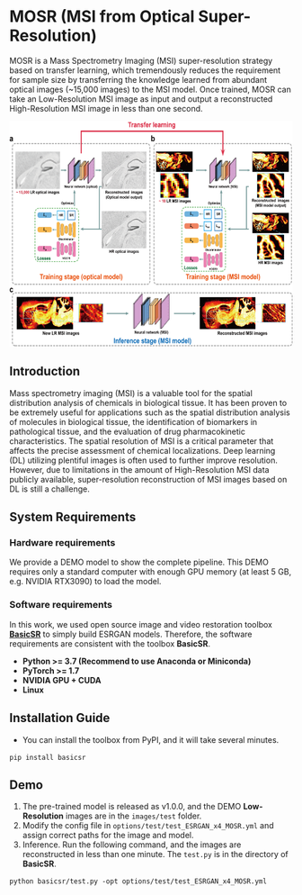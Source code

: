 # MOSR (MSI from Optical Super-Resolution)
MOSR is a Mass Spectrometry Imaging (MSI) super-resolution strategy based on transfer learning, which tremendously reduces the requirement for sample size by transferring the knowledge learned from abundant optical images (~15,000 images) to the MSI model. Once trained, MOSR can take an Low-Resolution MSI image as input and output a reconstructed High-Resolution MSI image in less than one second.

<div align = center> 
<img src="https://github.com/USTC-xlab/MOSR/blob/master/graph.png" width = "600" height = "400" />
</div>

## Introduction
Mass spectrometry imaging (MSI) is a valuable tool for the spatial distribution analysis of chemicals in biological tissue. It has been proven to be extremely useful for applications such as the spatial distribution analysis of molecules in biological tissue, the identification of biomarkers in pathological tissue, and the evaluation of drug pharmacokinetic characteristics. The spatial resolution of MSI is a critical parameter that affects the precise assessment of chemical localizations. Deep learning (DL) utilizing plentiful images is often used to further improve resolution. However, due to limitations in the amount of High-Resolution MSI data publicly available, super-resolution reconstruction of MSI images based on DL is still a challenge. 

## System Requirements
### Hardware requirements
We provide a DEMO model to show the complete pipeline. This DEMO requires only a standard computer with enough GPU memory (at least 5 GB, e.g. NVIDIA RTX3090) to load the model.

### Software requirements
In this work, we used open source image and video restoration toolbox **[BasicSR](https://github.com/xinntao/BasicSR)** to simply build ESRGAN models. Therefore, the software requirements are consistent with the toolbox **BasicSR**.
* **Python >= 3.7 (Recommend to use Anaconda or Miniconda)**
* **PyTorch >= 1.7**
* **NVIDIA GPU + CUDA**
* **Linux**

## Installation Guide
* You can install the toolbox from PyPI, and it will take several minutes.<br/>
```
pip install basicsr
```

## Demo
1. The pre-trained model is released as v1.0.0, and the DEMO **Low-Resolution** images are in the `images/test` folder.
2. Modify the config file in `options/test/test_ESRGAN_x4_MOSR.yml` and assign correct paths for the image and model.
3. Inference. Run the following command, and the images are reconstructed in less than one minute. The `test.py` is in the directory of **BasicSR**.<br/>
```
python basicsr/test.py -opt options/test/test_ESRGAN_x4_MOSR.yml
```

